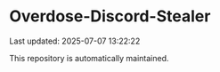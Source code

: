 # Overdose-Discord-Stealer

Last updated: 2025-07-07 13:22:22

This repository is automatically maintained.

